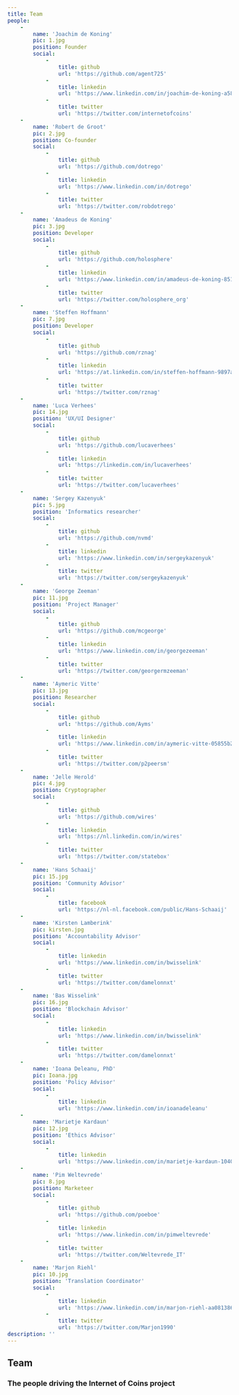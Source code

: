 ```yaml
---
title: Team
people:
    -
        name: 'Joachim de Koning'
        pic: 1.jpg
        position: Founder
        social:
            -
                title: github
                url: 'https://github.com/agent725'
            -
                title: linkedin
                url: 'https://www.linkedin.com/in/joachim-de-koning-a5874b25'
            -
                title: twitter
                url: 'https://twitter.com/internetofcoins'
    -
        name: 'Robert de Groot'
        pic: 2.jpg
        position: Co-founder
        social:
            -
                title: github
                url: 'https://github.com/dotrego'
            -
                title: linkedin
                url: 'https://www.linkedin.com/in/dotrego'
            -
                title: twitter
                url: 'https://twitter.com/robdotrego'
    -
        name: 'Amadeus de Koning'
        pic: 3.jpg
        position: Developer
        social:
            -
                title: github
                url: 'https://github.com/holosphere'
            -
                title: linkedin
                url: 'https://www.linkedin.com/in/amadeus-de-koning-8514a212'
            -
                title: twitter
                url: 'https://twitter.com/holosphere_org'
    -
        name: 'Steffen Hoffmann'
        pic: 7.jpg
        position: Developer
        social:
            -
                title: github
                url: 'https://github.com/rznag'
            -
                title: linkedin
                url: 'https://at.linkedin.com/in/steffen-hoffmann-9897aba6'
            -
                title: twitter
                url: 'https://twitter.com/rznag'
    -
        name: 'Luca Verhees'
        pic: 14.jpg
        position: 'UX/UI Designer'
        social:
            -
                title: github
                url: 'https://github.com/lucaverhees'
            -
                title: linkedin
                url: 'https://linkedin.com/in/lucaverhees'
            -
                title: twitter
                url: 'https://twitter.com/lucaverhees'
    -
        name: 'Sergey Kazenyuk'
        pic: 5.jpg
        position: 'Informatics researcher'
        social:
            -
                title: github
                url: 'https://github.com/nvmd'
            -
                title: linkedin
                url: 'https://www.linkedin.com/in/sergeykazenyuk'
            -
                title: twitter
                url: 'https://twitter.com/sergeykazenyuk'
    -
        name: 'George Zeeman'
        pic: 11.jpg
        position: 'Project Manager'
        social:
            -
                title: github
                url: 'https://github.com/mcgeorge'
            -
                title: linkedin
                url: 'https://www.linkedin.com/in/georgezeeman'
            -
                title: twitter
                url: 'https://twitter.com/georgermzeeman'
    -
        name: 'Aymeric Vitte'
        pic: 13.jpg
        position: Researcher
        social:
            -
                title: github
                url: 'https://github.com/Ayms'
            -
                title: linkedin
                url: 'https://www.linkedin.com/in/aymeric-vitte-05855b26'
            -
                title: twitter
                url: 'https://twitter.com/p2peersm'
    -
        name: 'Jelle Herold'
        pic: 4.jpg
        position: Cryptographer
        social:
            -
                title: github
                url: 'https://github.com/wires'
            -
                title: linkedin
                url: 'https://nl.linkedin.com/in/wires'
            -
                title: twitter
                url: 'https://twitter.com/statebox'
    -
        name: 'Hans Schaaij'
        pic: 15.jpg
        position: 'Community Advisor'
        social:
            -
                title: facebook
                url: 'https://nl-nl.facebook.com/public/Hans-Schaaij'
    -
        name: 'Kirsten Lamberink'
        pic: kirsten.jpg
        position: 'Accountability Advisor'
        social:
            -
                title: linkedin
                url: 'https://www.linkedin.com/in/bwisselink'
            -
                title: twitter
                url: 'https://twitter.com/damelonnxt'
    -
        name: 'Bas Wisselink'
        pic: 16.jpg
        position: 'Blockchain Advisor'
        social:
            -
                title: linkedin
                url: 'https://www.linkedin.com/in/bwisselink'
            -
                title: twitter
                url: 'https://twitter.com/damelonnxt'
    -
        name: 'Ioana Deleanu, PhD'
        pic: Ioana.jpg
        position: 'Policy Advisor'
        social:
            -
                title: linkedin
                url: 'https://www.linkedin.com/in/ioanadeleanu'
    -
        name: 'Marietje Kardaun'
        pic: 12.jpg
        position: 'Ethics Advisor'
        social:
            -
                title: linkedin
                url: 'https://www.linkedin.com/in/marietje-kardaun-1040a730'
    -
        name: 'Pim Weltevrede'
        pic: 8.jpg
        position: Marketeer
        social:
            -
                title: github
                url: 'https://github.com/poeboe'
            -
                title: linkedin
                url: 'https://www.linkedin.com/in/pimweltevrede'
            -
                title: twitter
                url: 'https://twitter.com/Weltevrede_IT'
    -
        name: 'Marjon Riehl'
        pic: 10.jpg
        position: 'Translation Coordinator'
        social:
            -
                title: linkedin
                url: 'https://www.linkedin.com/in/marjon-riehl-aa081386/'
            -
                title: twitter
                url: 'https://twitter.com/Marjon1990'
description: ''
---
```


## Team
### The people driving the Internet of Coins project
